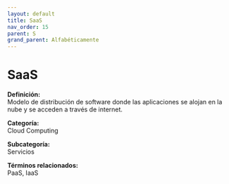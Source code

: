 ```yaml
---
layout: default
title: SaaS
nav_order: 15
parent: S
grand_parent: Alfabéticamente
---
```


# SaaS

**Definición:**  
Modelo de distribución de software donde las aplicaciones se alojan en la nube y se acceden a través de internet.

**Categoría:**  
Cloud Computing  

**Subcategoría:**  
Servicios

**Términos relacionados:**  
PaaS, IaaS
